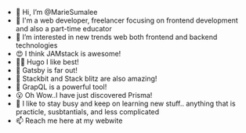 - 👋 Hi, I’m @MarieSumalee
- 🌱 I'm a web developer, freelancer focusing on frontend development and also a part-time educator
- 👀 I’m interested in new trends web both frontend and backend technologies 
- 😍 I think JAMstack is awesome!
- 👍🏼 Hugo I like best!
- 🥇 Gatsby is far out!
- 🤩 Stackbit and Stack blitz are also amazing!
- 💪  GrapQL is a powerful tool!
- 😮  Oh Wow..I have just discovered Prisma!
- 🧢  I like to stay busy and keep on learning new stuff.. anything that is practicle, susbtantials, and less complicated 
- 📫 Reach me here at my webwite

<!---
MarieSumalee/MarieSumalee is a ✨ special ✨ repository because its `README.md` (this file) appears on your GitHub profile.
You can click the Preview link to take a look at your changes.
--->
